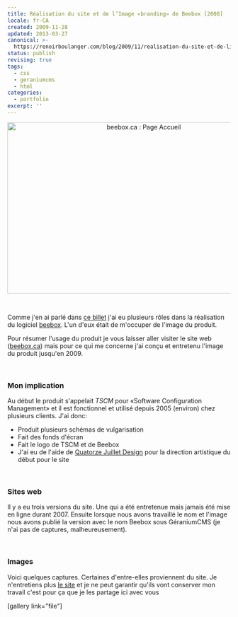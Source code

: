 ```yaml
---
title: Réalisation du site et de l’Image «branding» de Beebox [2008]
locale: fr-CA
created: 2009-11-28
updated: 2013-03-27
canonical: >-
  https://renoirboulanger.com/blog/2009/11/realisation-du-site-et-de-limage-%c2%abbranding%c2%bb-de-beebox-2008/
status: publish
revising: true
tags:
  - css
  - geraniumcms
  - html
categories:
  - portfolio
excerpt: ''
---
```


<center><img src="http://renoirboulanger.com/wp-content/uploads/2009/11/screenshot_beeboxca_small1.png" alt="beebox.ca : Page Accueil" title="beebox.ca : Page Accueil" width="600" height="387" class="size-full wp-image-1435" /></center>
<p>&nbsp;</p>
<p>Comme j'en ai parlé dans <a href="http://renoirboulanger.com/blog/2009/11/realisation-de-linterface-logiciel-beebox-2007/">ce billet</a> j'ai eu plusieurs rôles dans la réalisation du logiciel <a href="http://www.beebox.ca">beebox</a>. L'un d'eux était de m'occuper de l'image du produit.</p>

<p>Pour résumer l'usage du produit je vous laisser aller visiter le site web (<a href="http://www.beebox.ca">beebox.ca</a>) mais pour ce qui me concerne j'ai conçu et entretenu l'image du produit jusqu'en 2009.</p>
<p>&nbsp;</p>
<!--more-->
<h3>Mon implication</h3>
<p>Au début le produit s'appelait <em>TSCM</em> pour «Software Configuration Management» et il est fonctionnel et utilisé depuis 2005 (environ) chez plusieurs clients. J'ai donc:</p>
<ul>
  <li>Produit plusieurs schémas de vulgarisation</li>
  <li>Fait des fonds d'écran</li>
  <li>Fait le logo de TSCM et de Beebox</li>
  <li>J'ai eu de l'aide de <a href="http://www.1407.ca/">Quatorze Juillet Design</a> pour la direction artistique du début pour le site</li>
</ul>
<p>&nbsp;</p>

<h3>Sites web</h3>
<p>Il y a eu trois versions du site. Une qui a été entretenue mais jamais été mise en ligne durant 2007. Ensuite lorsque nous avons travaillé le nom et l'image nous avons publié la version avec le nom Beebox sous GéraniumCMS (je n'ai pas de captures, malheureusement).</p>
<p>&nbsp;</p>

<h3>Images</h3>
<p>Voici quelques captures. Certaines d'entre-elles proviennent du site. Je n'entretiens plus <a href="http://www.beebox.ca/">le site</a> et je ne peut garantir qu'ils vont conserver mon travail c'est pour ça que je les partage ici avec vous</p>
[gallery link="file"]
